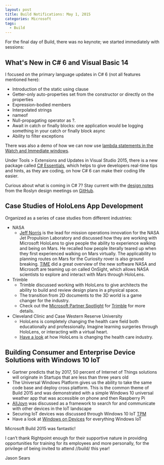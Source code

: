 ```yaml
---
layout: post
title: Build Notifications: May 1, 2015
categories: Microsoft
tags:
  - Build
---
```


For the final day of Build, there was no keynote; we started immediately with sessions:

## What's New in C# 6 and Visual Basic 14
I focused on the primary language updates in C# 6 (not all features mentioned here):

- Introduction of the static using clause
- Getter-only auto-properties set from the constructor or directly on the properties
- Expression-bodied members
- Interpolated strings
- nameof
- Null-propagating operator as ?.
- Await in catch or finally blocks: one application would be logging something in your catch or finally block async
- Ability to filter exceptions

There was also a demo of how we can now use <a href="http://blogs.msdn.com/b/visualstudioalm/archive/2014/11/12/support-for-debugging-lambda-expressions-with-visual-studio-2015.aspx">lambda statements in the Watch and Immediate windows</a>.

Under Tools > Extensions and Updates in Visual Studio 2015, there is a new package called <a href="https://visualstudiogallery.msdn.microsoft.com/a4445ad0-f97c-41f9-a148-eae225dcc8a5?SRC=VSIDE">C# Essentials</a>, which helps to give developers real-time tips and hints, as they are coding, on how C# 6 can make their coding life easier.

Curious about what is coming in C# 7? Stay current with the <a href="https://github.com/dotnet/roslyn/issues?q=label%3A%22Design+Notes%22+">design notes</a> from the Roslyn design meetings on <a href="https://github.com/dotnet/roslyn">GitHub</a>.

## Case Studies of HoloLens App Development
Organized as a series of case studies from different industries:

- NASA
    - <a href="http://drjeffnorris.com/">Jeff Norris</a> is the lead for mission operations innovation for the NASA Jet Propulsion Laboratory and discussed how they are working with Microsoft HoloLens to give people the ability to experience walking and being on Mars. He recalled how people literally teared up when they first experienced walking on Mars virtually. The applicability to planning routes on Mars for the Curiosity rover is also ground breaking. <a href="http://time.com/3839081/microsoft-hololens-mars-colony/">TIME</a> did a great overview of the new software NASA and Microsoft are teaming up on called OnSight, which allows NASA scientists to explore and interact with Mars through HoloLens.
- Trimble
    - Trimble discussed working with HoloLens to give architects the ability to build and review design plans in a physical space.
    - The transition from 2D documents to the 3D world is a game changer for the industry.
    - Check out the <a href="https://www.youtube.com/watch?v=kXVW4sUsh3A">Microsoft Partner Spotlight</a> for <a href="http://www.trimble.com/">Trimble</a> for more details.
- Cleveland Clinic and Case Western Reserve University
    - HoloLens is completely changing the health care field both educationally and professionally. Imagine learning surgeries through HoloLens, or interacting with a virtual heart.
    - <a href="http://www.case.edu/hololens/">Have a look</a> at how HoloLens is changing the health care industry.

## Building Consumer and Enterprise Device Solutions with Windows 10 IoT
- Gartner predicts that by 2017, 50 percent of Internet of Things solutions will originate in Startups that are less than three years old
- The Universal Windows Platform gives us the ability to take the same code base and deploy cross platform. This is the common theme of Build 2015 and was demonstrated with a simple Windows 10 universal weather app that was accessible on phone and then Raspberry Pi
- <a href="https://allseenalliance.org/developers">AllJoyn</a> was discussed as a framework to search for and communicate with other devices in the IoT landscape
- Securing IoT devices was discussed through Windows 10 IoT <a href="http://en.wikipedia.org/wiki/Trusted_Platform_Module">TPM</a>
- Have a look at <a href="http://www.windowsondevices.com/">Windows on Devices</a> for everything Windows IoT

Microsoft Build 2015 was fantastic!

I can’t thank Rightpoint enough for their supportive nature in providing opportunities for training for its employees and more personally, for the privilege of being invited to attend //build/ this year!

Jason Sears
